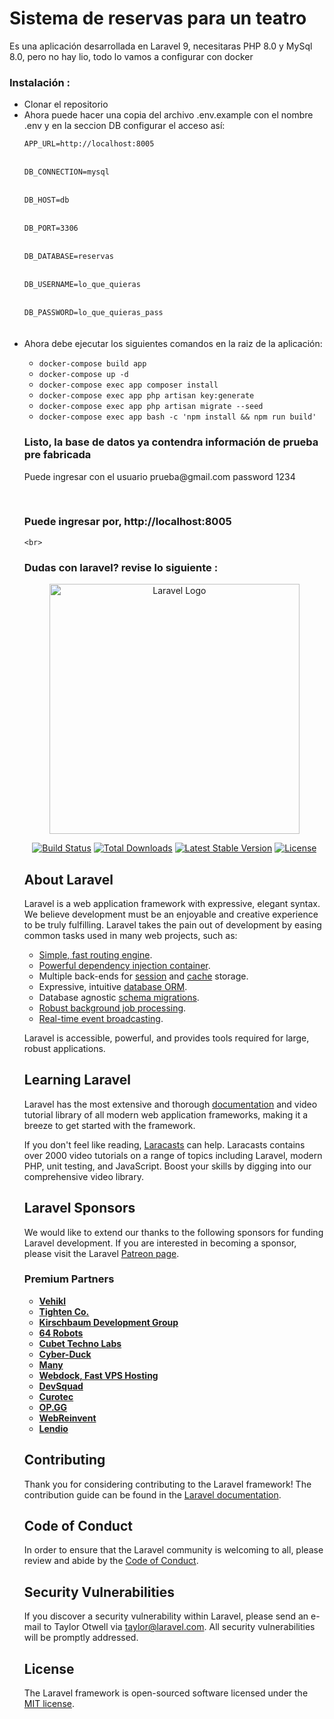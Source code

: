 <h1>Sistema de reservas para un teatro</h1>
    
</h2>Es una aplicación desarrollada en Laravel 9, necesitaras PHP 8.0 y MySql 8.0, pero no hay lio, todo lo vamos a configurar con docker</h2>

<h3>Instalación :</h3>

<ul>
<li>Clonar el repositorio</li>

<li>Ahora puede hacer una copia del archivo .env.example con el nombre .env y en la seccion DB configurar el acceso así:</li>

<code>
APP_URL=http://localhost:8005
</code><br>

<code>
DB_CONNECTION=mysql
</code><br>
<code>
DB_HOST=db
</code><br>
<code>
DB_PORT=3306
</code><br>
<code>
DB_DATABASE=reservas
</code><br>
<code>
DB_USERNAME=lo_que_quieras
</code><br>
<code>
DB_PASSWORD=lo_que_quieras_pass
</code><br>
<br>
<li>Ahora debe ejecutar los siguientes comandos en la raiz de la aplicación: </li>

<ul>
<li><code>docker-compose build app</code></li>
<li><code>docker-compose up -d</code></li>
<li><code>docker-compose exec app composer install</code></li>
<li><code>docker-compose exec app php artisan key:generate</code></li>
<li><code>docker-compose exec app php artisan migrate --seed</code></li>
<li><code>docker-compose exec app bash -c 'npm install && npm run build'</code></li>

</ul>
    
<h3>Listo, la base de datos ya contendra información de prueba pre fabricada</h3>
<p>Puede ingresar con el usuario prueba@gmail.com password 1234</p>

<br>
<h3>Puede ingresar por, http://localhost:8005</h3>


    <br>

<h3>Dudas con laravel? revise lo siguiente :</h3>




<p align="center"><a href="https://laravel.com" target="_blank"><img src="https://raw.githubusercontent.com/laravel/art/master/logo-lockup/5%20SVG/2%20CMYK/1%20Full%20Color/laravel-logolockup-cmyk-red.svg" width="400" alt="Laravel Logo"></a></p>

<p align="center">
<a href="https://travis-ci.org/laravel/framework"><img src="https://travis-ci.org/laravel/framework.svg" alt="Build Status"></a>
<a href="https://packagist.org/packages/laravel/framework"><img src="https://img.shields.io/packagist/dt/laravel/framework" alt="Total Downloads"></a>
<a href="https://packagist.org/packages/laravel/framework"><img src="https://img.shields.io/packagist/v/laravel/framework" alt="Latest Stable Version"></a>
<a href="https://packagist.org/packages/laravel/framework"><img src="https://img.shields.io/packagist/l/laravel/framework" alt="License"></a>
</p>

## About Laravel

Laravel is a web application framework with expressive, elegant syntax. We believe development must be an enjoyable and creative experience to be truly fulfilling. Laravel takes the pain out of development by easing common tasks used in many web projects, such as:

- [Simple, fast routing engine](https://laravel.com/docs/routing).
- [Powerful dependency injection container](https://laravel.com/docs/container).
- Multiple back-ends for [session](https://laravel.com/docs/session) and [cache](https://laravel.com/docs/cache) storage.
- Expressive, intuitive [database ORM](https://laravel.com/docs/eloquent).
- Database agnostic [schema migrations](https://laravel.com/docs/migrations).
- [Robust background job processing](https://laravel.com/docs/queues).
- [Real-time event broadcasting](https://laravel.com/docs/broadcasting).

Laravel is accessible, powerful, and provides tools required for large, robust applications.

## Learning Laravel

Laravel has the most extensive and thorough [documentation](https://laravel.com/docs) and video tutorial library of all modern web application frameworks, making it a breeze to get started with the framework.

If you don't feel like reading, [Laracasts](https://laracasts.com) can help. Laracasts contains over 2000 video tutorials on a range of topics including Laravel, modern PHP, unit testing, and JavaScript. Boost your skills by digging into our comprehensive video library.

## Laravel Sponsors

We would like to extend our thanks to the following sponsors for funding Laravel development. If you are interested in becoming a sponsor, please visit the Laravel [Patreon page](https://patreon.com/taylorotwell).

### Premium Partners

- **[Vehikl](https://vehikl.com/)**
- **[Tighten Co.](https://tighten.co)**
- **[Kirschbaum Development Group](https://kirschbaumdevelopment.com)**
- **[64 Robots](https://64robots.com)**
- **[Cubet Techno Labs](https://cubettech.com)**
- **[Cyber-Duck](https://cyber-duck.co.uk)**
- **[Many](https://www.many.co.uk)**
- **[Webdock, Fast VPS Hosting](https://www.webdock.io/en)**
- **[DevSquad](https://devsquad.com)**
- **[Curotec](https://www.curotec.com/services/technologies/laravel/)**
- **[OP.GG](https://op.gg)**
- **[WebReinvent](https://webreinvent.com/?utm_source=laravel&utm_medium=github&utm_campaign=patreon-sponsors)**
- **[Lendio](https://lendio.com)**

## Contributing

Thank you for considering contributing to the Laravel framework! The contribution guide can be found in the [Laravel documentation](https://laravel.com/docs/contributions).

## Code of Conduct

In order to ensure that the Laravel community is welcoming to all, please review and abide by the [Code of Conduct](https://laravel.com/docs/contributions#code-of-conduct).

## Security Vulnerabilities

If you discover a security vulnerability within Laravel, please send an e-mail to Taylor Otwell via [taylor@laravel.com](mailto:taylor@laravel.com). All security vulnerabilities will be promptly addressed.

## License

The Laravel framework is open-sourced software licensed under the [MIT license](https://opensource.org/licenses/MIT).
